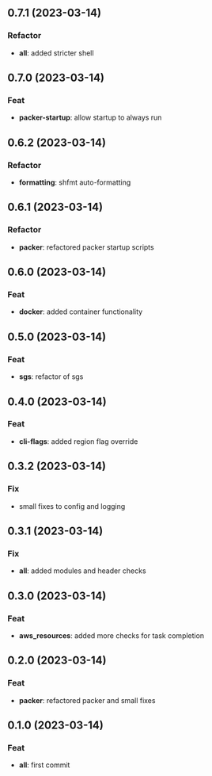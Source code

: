## 0.7.1 (2023-03-14)

### Refactor

- **all**: added stricter shell

## 0.7.0 (2023-03-14)

### Feat

- **packer-startup**: allow startup to always run

## 0.6.2 (2023-03-14)

### Refactor

- **formatting**: shfmt auto-formatting

## 0.6.1 (2023-03-14)

### Refactor

- **packer**: refactored packer startup scripts

## 0.6.0 (2023-03-14)

### Feat

- **docker**: added container functionality

## 0.5.0 (2023-03-14)

### Feat

- **sgs**: refactor of sgs

## 0.4.0 (2023-03-14)

### Feat

- **cli-flags**: added region flag override

## 0.3.2 (2023-03-14)

### Fix

- small fixes to config and logging

## 0.3.1 (2023-03-14)

### Fix

- **all**: added modules and header checks

## 0.3.0 (2023-03-14)

### Feat

- **aws_resources**: added more checks for task completion

## 0.2.0 (2023-03-14)

### Feat

- **packer**: refactored packer and small fixes

## 0.1.0 (2023-03-14)

### Feat

- **all**: first commit
